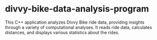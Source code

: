 # divvy-bike-data-analysis-program
This C++ application analyzes Divvy Bike ride data, providing insights through a variety of computational analyses. It reads ride data, calculates distances, and displays various statistics about the rides.

